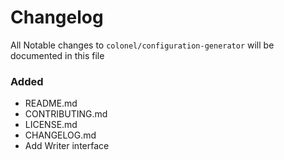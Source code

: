 # Changelog

All Notable changes to `colonel/configuration-generator` will be documented in this file

### Added
- README.md
- CONTRIBUTING.md
- LICENSE.md
- CHANGELOG.md
- Add Writer interface